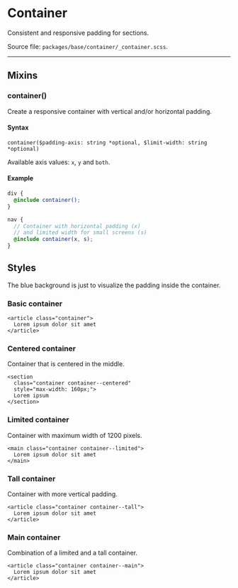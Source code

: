 # Container
Consistent and responsive padding for sections.

Source file: `packages/base/container/_container.scss`.

---

## Mixins

### container()
Create a responsive container with vertical and/or horizontal padding.

#### Syntax
```
container($padding-axis: string *optional, $limit-width: string *optional)
```

Available axis values: `x`, `y` and `both`.

#### Example 
```scss
div {
  @include container();
}

nav {
  // Container with horizontal padding (x)
  // and limited width for small screens (s)
  @include container(x, s);
}
```

## Styles
The blue background is just to visualize the padding inside the container.

### Basic container
```html*example="container"
<article class="container">
  Lorem ipsum dolor sit amet
</article>
```

### Centered container 
Container that is centered in the middle.

```html*example="container"
<section
  class="container container--centered"
  style="max-width: 160px;">
  Lorem ipsum
</section>
```

### Limited container 
Container with maximum width of 1200 pixels.

```html*example="container"
<main class="container container--limited">
  Lorem ipsum dolor sit amet
</main>
```

### Tall container
Container with more vertical padding.

```html*example="container"
<article class="container container--tall">
  Lorem ipsum dolor sit amet
</article>
```

### Main container
Combination of a limited and a tall container.

```html*example="container"
<article class="container container--main">
  Lorem ipsum dolor sit amet
</article>
```
